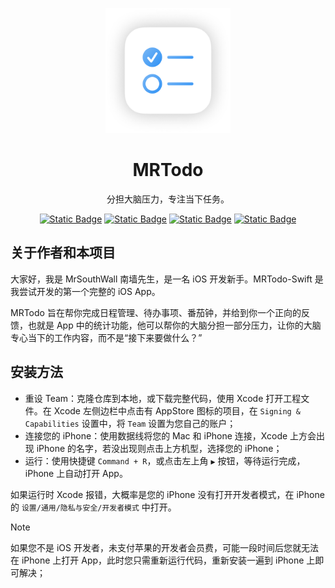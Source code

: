 
<p align="center">
  <img height="200" src="https://raw.githubusercontent.com/MrSouthWall/MRTodo-Swift/main/MRTodo-Swift/Assets.xcassets/Logo/MRTodo%20App%20Logo%20V1%20-%201024x1024%20-%20Light%20-%20RoundShadow.imageset/MRTodo%20App%20Logo%20V1%20-%201024x1024%20-%20Light%20-%20RoundShadow.png">
</p>

<h1 align="center">MRTodo</h1>

<p align="center">
分担大脑压力，专注当下任务。
</p>

<p align="center">
 <a href="https://developer.apple.com/swift/"><img alt="Static Badge" src="https://img.shields.io/badge/Language-Swift-F05138?logo=swift&logoColor=F05138"></a>
 <a href="https://developer.apple.com/cn/xcode/swiftui/"><img alt="Static Badge" src="https://img.shields.io/badge/UIFramework-UIkit-0062D4?logo=swift&logoColor=0062D4"></a>
 <a href="https://developer.apple.com/xcode/swiftdata/"><img alt="Static Badge" src="https://img.shields.io/badge/DataStorage-CoreData-6F8C9C?logo=swift&logoColor=6F8C9C"></a>
  <a href="https://developer.apple.com/xcode/swiftdata/"><img alt="Static Badge" src="https://img.shields.io/badge/Available-iOS 17+-green?logo=apple&logoColor=green"></a>
</p>

## 关于作者和本项目

大家好，我是 MrSouthWall 南墙先生，是一名 iOS 开发新手。MRTodo-Swift 是我尝试开发的第一个完整的 iOS App。

MRTodo 旨在帮你完成日程管理、待办事项、番茄钟，并给到你一个正向的反馈，也就是 App 中的统计功能，他可以帮你的大脑分担一部分压力，让你的大脑专心当下的工作内容，而不是“接下来要做什么？”

## 安装方法

- 重设 Team：克隆仓库到本地，或下载完整代码，使用 Xcode 打开工程文件。在 Xcode 左侧边栏中点击有 AppStore 图标的项目，在 `Signing & Capabilities` 设置中，将 `Team` 设置为您自己的账户；
- 连接您的 iPhone：使用数据线将您的 Mac 和 iPhone 连接，Xcode 上方会出现 iPhone 的名字，若没出现则点击上方机型，选择您的 iPhone；
- 运行：使用快捷键 `Command + R`，或点击左上角 `▶️` 按钮，等待运行完成，iPhone 上自动打开 App。

如果运行时 Xcode 报错，大概率是您的 iPhone 没有打开开发者模式，在 iPhone 的 `设置/通用/隐私与安全/开发者模式` 中打开。

> [!note]
> 如果您不是 iOS 开发者，未支付苹果的开发者会员费，可能一段时间后您就无法在 iPhone 上打开 App，此时您只需重新运行代码，重新安装一遍到 iPhone 上即可解决；
